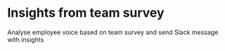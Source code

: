 # Insights from team survey
Analyse employee voice based on team survey and send Slack message with insights
